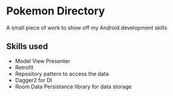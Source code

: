 # Pokemon Directory
A small piece of work to show off my Android development skills

## Skills used
- Model View Presenter
- Retrofit
- Repository pattern to access the data
- Dagger2 for DI
- Room Data Persistance library for data storage
